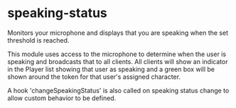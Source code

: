 # speaking-status

Monitors your microphone and displays that you are speaking when the set threshold is reached.

This module uses access to the microphone to determine when the user is speaking and broadcasts that to all clients. All clients will show an indicator in the Player list showing that user as speaking and a green box will be shown around the token for that user's assigned character.

A hook 'changeSpeakingStatus' is also called on speaking status change to allow custom behavior to be defined.
